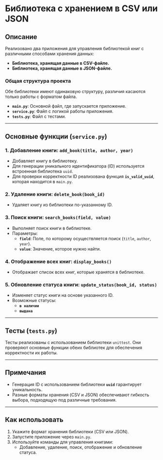 # Библиотека с хранением в CSV или JSON

## Описание
Реализовано два приложения для управления библиотекой книг с различными способами хранения данных:
- **Библиотека, хранящая данные в CSV-файле.**
- **Библиотека, хранящая данные в JSON-файле.**

### Общая структура проекта
Обе библиотеки имеют одинаковую структуру, различия касаются только работы с форматом файла.

- **`main.py`**: Основной файл, где запускается приложение.
- **`service.py`**: Файл с логикой работы приложения.
- **`tests.py`**: Файл с тестами.

---

## Основные функции (`service.py`)

### 1. **Добавление книги: `add_book(title, author, year)`**
   - Добавляет книгу в библиотеку.
   - Для генерации уникального идентификатора (ID) используется встроенная библиотека `uuid`.
   - Для проверки корректности ID реализована функция **`is_valid_uuid`**, которая находится в `main.py`.




### 2. **Удаление книги: `delete_book(book_id)`**
   - Удаляет книгу из библиотеки по-указанному ID.




### 3. **Поиск книги: `search_books(field, value)`**
   - Выполняет поиск книги в библиотеке.
   - Параметры:
     - **`field`**: Поле, по которому осуществляется поиск (`title`, `author`, `year`).
     - **`value`**: Значение, которое нужно найти.




### 4. **Отображение всех книг: `display_books()`**
   - Отображает список всех книг, которые хранятся в библиотеке.




### 5. **Обновление статуса книги: `update_status(book_id, status)`**
   - Изменяет статус книги на основе указанного ID.
   - Возможные статусы:
     - **`в наличии`**
     - **`выдана`**

---

## Тесты (`tests.py`)
Тесты реализованы с использованием библиотеки `unittest`. Они проверяют основные функции обеих библиотек для обеспечения корректности их работы.

---

## Примечания
- Генерация ID с использованием библиотеки **`uuid`** гарантирует уникальность.
- Разные форматы хранения (CSV и JSON) обеспечивают гибкость выбора, подходящую под различные требования.

---

## Как использовать
1. Укажите формат хранения библиотеки (CSV или JSON).
2. Запустите приложение через `main.py`.
3. Используйте команды для управления книгами:
   - Добавление, удаление, поиск, отображение и обновление статуса.
